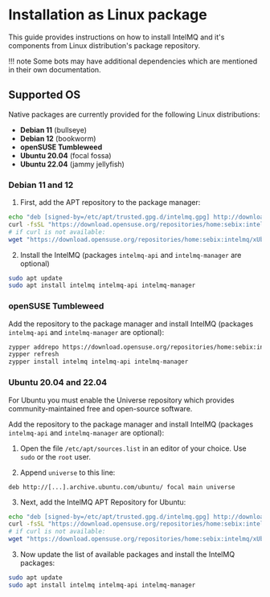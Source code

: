 <!-- comment
   SPDX-FileCopyrightText: 2015-2024 Sebastian Wagner, Filip Pokorný
   SPDX-License-Identifier: AGPL-3.0-or-later
-->


# Installation as Linux package

This guide provides instructions on how to install IntelMQ and it's components from Linux distribution's package repository.

!!! note
    Some bots may have additional dependencies which are mentioned in their own documentation.

## Supported OS

Native packages are currently provided for the following Linux distributions:

- **Debian 11** (bullseye)
- **Debian 12** (bookworm)
- **openSUSE Tumbleweed**
- **Ubuntu 20.04** (focal fossa)
- **Ubuntu 22.04** (jammy jellyfish)

### Debian 11 and 12

1. First, add the APT repository to the package manager:

```bash
echo "deb [signed-by=/etc/apt/trusted.gpg.d/intelmq.gpg] http://download.opensuse.org/repositories/home:/sebix:/intelmq/Debian_$(lsb_release -rs)/ /" | sudo tee /etc/apt/sources.list.d/intelmq.list
curl -fsSL "https://download.opensuse.org/repositories/home:sebix:intelmq/Debian_$(lsb_release -rs)/Release.key" | gpg --dearmor | sudo tee /etc/apt/trusted.gpg.d/intelmq.gpg > /dev/null
# if curl is not available:
wget "https://download.opensuse.org/repositories/home:sebix:intelmq/xUbuntu_$(lsb_release -rs)/Release.key" -O - | gpg --dearmor | sudo tee /etc/apt/trusted.gpg.d/intelmq.gpg > /dev/null
```
2. Install the IntelMQ (packages `intelmq-api` and `intelmq-manager` are optional)
```bash
sudo apt update
sudo apt install intelmq intelmq-api intelmq-manager
```

### openSUSE Tumbleweed

Add the repository to the package manager and install IntelMQ (packages `intelmq-api` and `intelmq-manager` are optional):

```bash
zypper addrepo https://download.opensuse.org/repositories/home:sebix:intelmq/openSUSE_Tumbleweed/home:sebix:intelmq.repo
zypper refresh
zypper install intelmq intelmq-api intelmq-manager
```

### Ubuntu 20.04 and 22.04

For Ubuntu you must enable the Universe repository which provides community-maintained free and open-source software.

Add the repository to the package manager and install IntelMQ (packages `intelmq-api` and `intelmq-manager` are optional):

1. Open the file `/etc/apt/sources.list` in an editor of your choice. Use `sudo` or the `root` user.

2. Append `universe` to this line:
```
deb http://[...].archive.ubuntu.com/ubuntu/ focal main universe
```

3. Next, add the IntelMQ APT Repository for Ubuntu:
```bash
echo "deb [signed-by=/etc/apt/trusted.gpg.d/intelmq.gpg] http://download.opensuse.org/repositories/home:/sebix:/intelmq/xUbuntu_$(lsb_release -rs)/ /" | sudo tee /etc/apt/sources.list.d/intelmq.list
curl -fsSL "https://download.opensuse.org/repositories/home:sebix:intelmq/xUbuntu_$(lsb_release -rs)/Release.key" | gpg --dearmor | sudo tee /etc/apt/trusted.gpg.d/intelmq.gpg > /dev/null
# if curl is not available:
wget "https://download.opensuse.org/repositories/home:sebix:intelmq/xUbuntu_$(lsb_release -rs)/Release.key" -O - | gpg --dearmor | sudo tee /etc/apt/trusted.gpg.d/intelmq.gpg > /dev/null
```

3. Now update the list of available packages and install the IntelMQ packages:
```bash
sudo apt update
sudo apt install intelmq intelmq-api intelmq-manager
```
